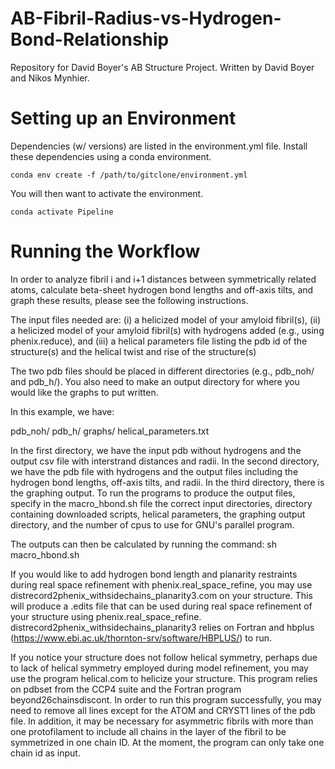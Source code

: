 # AB-Fibril-Radius-vs-Hydrogen-Bond-Relationship
Repository for David Boyer's AB Structure Project. Written by David Boyer and Nikos Mynhier. 

# Setting up an Environment
Dependencies (w/ versions) are listed in the environment.yml file. Install these dependencies using a conda environment. 

```
conda env create -f /path/to/gitclone/environment.yml
```

You will then want to activate the environment. 

```
conda activate Pipeline
```

# Running the Workflow
In order to analyze fibril i and i+1 distances between symmetrically related atoms, calculate beta-sheet hydrogen bond lengths and off-axis tilts, and graph these results, please see the following instructions.

The input files needed are: (i) a helicized model of your amyloid fibril(s), (ii) a helicized model of your amyloid fibril(s) with hydrogens added (e.g., using phenix.reduce), and (iii) a helical parameters file listing the pdb id of the structure(s) and the helical twist and rise of the structure(s)

The two pdb files should be placed in different directories (e.g., pdb_noh/ and pdb_h/). You also need to make an output directory for where you would like the graphs to put written. 

In this example, we have:

pdb_noh/
pdb_h/
graphs/
helical_parameters.txt

In the first directory, we have the input pdb without hydrogens and the output csv file with interstrand distances and radii. In the second directory, we have the pdb file with hydrogens and the output files including the hydrogen bond lengths, off-axis tilts, and radii. In the third directory, there is the graphing output. To run the programs to produce the output files, specify in the macro_hbond.sh file the correct input directories, directory containing downloaded scripts, helical parameters, the graphing output directory, and the number of cpus to use for GNU's parallel program. 

The outputs can then be calculated by running the command: sh macro_hbond.sh

If you would like to add hydrogen bond length and planarity restraints during real space refinement with phenix.real_space_refine, you may use distrecord2phenix_withsidechains_planarity3.com on your structure. This will produce a .edits file that can be used during real space refinement of your structure using phenix.real_space_refine. distrecord2phenix_withsidechains_planarity3 relies on Fortran and hbplus (https://www.ebi.ac.uk/thornton-srv/software/HBPLUS/) to run.  

If you notice your structure does not follow helical symmetry, perhaps due to lack of helical symmetry employed during model refinement, you may use the program helical.com to helicize your structure. This program relies on pdbset from the CCP4 suite and the Fortran program beyond26chainsdiscont. In order to run this program successfully, you may need to remove all lines except for the ATOM and CRYST1 lines of the pdb file. In addition, it may be necessary for asymmetric fibrils with more than one protofilament to include all chains in the layer of the fibril to be symmetrized in one chain ID. At the moment, the program can only take one chain id as input.
